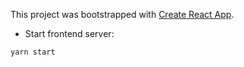 This project was bootstrapped with [Create React App](https://github.com/facebookincubator/create-react-app).

- Start frontend server:
```
yarn start
```
